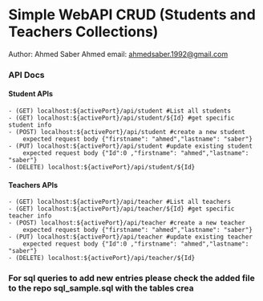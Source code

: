 # Simple WebAPI CRUD (Students and Teachers Collections)
Author: Ahmed Saber Ahmed
email: ahmedsaber.1992@gmail.com

### API Docs

#### Student APIs
    - (GET) localhost:${activePort}/api/student #List all students
    - (GET) localhost:${activePort}/api/student/${Id} #get specific student info
    - (POST) localhost:${activePort}/api/student #create a new student
        expected request body {"firstname": "ahmed","lastname": "saber"}
    - (PUT) localhost:${activePort}/api/student #update existing student
        expected request body {"Id":0 ,"firstname": "ahmed","lastname": "saber"}
    - (DELETE) localhost:${activePort}/api/student/${Id} 

#### Teachers APIs
    - (GET) localhost:${activePort}/api/teacher #List all teachers
    - (GET) localhost:${activePort}/api/teacher/${Id} #get specific teacher info
    - (POST) localhost:${activePort}/api/teacher #create a new teacher
        expected request body {"firstname": "ahmed","lastname": "saber"}
    - (PUT) localhost:${activePort}/api/teacher #update existing teacher
        expected request body {"Id":0 ,"firstname": "ahmed","lastname": "saber"}
    - (DELETE) localhost:${activePort}/api/teacher/${Id} 

### For sql queries to add new entries please check the added file to the repo sql_sample.sql with the tables crea